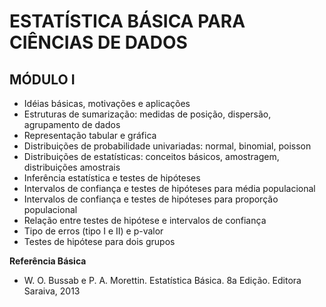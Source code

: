 # **ESTATÍSTICA BÁSICA PARA CIÊNCIAS DE DADOS**

## **MÓDULO I**

-	Idéias básicas, motivações e aplicações
-	Estruturas de sumarização: medidas de posição, dispersão, agrupamento de dados
-	Representação tabular e gráfica
-	Distribuições de probabilidade univariadas: normal, binomial, poisson
-	Distribuições de estatísticas: conceitos básicos, amostragem, distribuições amostrais
-	Inferência estatística e testes de hipóteses
-	Intervalos de confiança e testes de hipóteses para média populacional
-	Intervalos de confiança e testes de hipóteses para proporção populacional
-	Relação entre testes de hipótese e intervalos de confiança
-	Tipo de erros (tipo I e II) e p-valor
-	Testes de hipótese para dois grupos

**Referência Básica**

-	W. O. Bussab e P. A. Morettin. Estatística Básica. 8a Edição. Editora Saraiva, 2013
